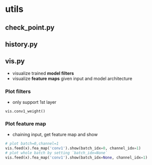 # utils
## check_point.py
## history.py
## vis.py
* visualize trained **model filters**
* visualize **feature maps** given input and model architecture
### Plot filters
* only support 1st layer
```
vis.conv1_weight()
```

### Plot feature map
* chaining input, get feature map and show
```python
# plot batch=0,channel=1
vis.feed(x).fea_map('conv1').show(batch_idx=0, channel_idx=1)
# plot whole batch by setting `batch_idx=None`
vis.feed(x).fea_map('conv1').show(batch_idx=None, channel_idx=1)
```